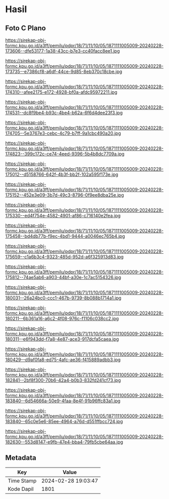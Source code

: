 # Hasil

## Foto C Plano

https://sirekap-obj-formc.kpu.go.id/a3ff/pemilu/pdpr/18/71/11/10/05/1871111005009-20240228-173606--dfe53177-1a38-43cc-b7e3-cc40facc8ee1.jpg

https://sirekap-obj-formc.kpu.go.id/a3ff/pemilu/pdpr/18/71/11/10/05/1871111005009-20240228-173735--e7386cf8-a6df-44ce-9d85-8eb370c18cbe.jpg

https://sirekap-obj-formc.kpu.go.id/a3ff/pemilu/pdpr/18/71/11/10/05/1871111005009-20240228-174310--afee2175-e172-4928-bf0a-afdc95972211.jpg

https://sirekap-obj-formc.kpu.go.id/a3ff/pemilu/pdpr/18/71/11/10/05/1871111005009-20240228-174531--dc8f9be4-b93c-4be4-b62a-6f6d4dee23f3.jpg

https://sirekap-obj-formc.kpu.go.id/a3ff/pemilu/pdpr/18/71/11/10/05/1871111005009-20240228-174705--5e3767e3-cebc-4c79-b7ff-9a1cbc490a20.jpg

https://sirekap-obj-formc.kpu.go.id/a3ff/pemilu/pdpr/18/71/11/10/05/1871111005009-20240228-174823--399c172c-ce74-4eed-9396-5b4b8dc7709a.jpg

https://sirekap-obj-formc.kpu.go.id/a3ff/pemilu/pdpr/18/71/11/10/05/1871111005009-20240228-175012--d5158766-642f-4b3f-bb2f-102a595f173e.jpg

https://sirekap-obj-formc.kpu.go.id/a3ff/pemilu/pdpr/18/71/11/10/05/1871111005009-20240228-175152--452e3e09-3b7d-49c3-8796-0f9ee8dba25e.jpg

https://sirekap-obj-formc.kpu.go.id/a3ff/pemilu/pdpr/18/71/11/10/05/1871111005009-20240228-175330--ed4f754e-4582-4901-af86-c716140e2fea.jpg

https://sirekap-obj-formc.kpu.go.id/a3ff/pemilu/pdpr/18/71/11/10/05/1871111005009-20240228-175458--bd4db77b-f9ec-4bd1-9444-a0046ec765b4.jpg

https://sirekap-obj-formc.kpu.go.id/a3ff/pemilu/pdpr/18/71/11/10/05/1871111005009-20240228-175659--c1a6b3c4-9323-485d-952d-a6f325913d83.jpg

https://sirekap-obj-formc.kpu.go.id/a3ff/pemilu/pdpr/18/71/11/10/05/1871111005009-20240228-175812--74ae5ab6-a903-44bf-a30e-1c7ac5154326.jpg

https://sirekap-obj-formc.kpu.go.id/a3ff/pemilu/pdpr/18/71/11/10/05/1871111005009-20240228-180031--26a24bc0-ccc1-467b-9739-8b088b1714a1.jpg

https://sirekap-obj-formc.kpu.go.id/a3ff/pemilu/pdpr/18/71/11/10/05/1871111005009-20240228-180211--6b361a16-a6c2-4f08-976c-f1106c038cc2.jpg

https://sirekap-obj-formc.kpu.go.id/a3ff/pemilu/pdpr/18/71/11/10/05/1871111005009-20240228-180311--e6f943dd-f7a8-4e87-ace3-917dcfa5caea.jpg

https://sirekap-obj-formc.kpu.go.id/a3ff/pemilu/pdpr/18/71/11/10/05/1871111005009-20240228-180429--d9af0fa8-ed75-4afc-ae36-f415889adbb3.jpg

https://sirekap-obj-formc.kpu.go.id/a3ff/pemilu/pdpr/18/71/11/10/05/1871111005009-20240228-182841--2bf8f300-70b6-42a4-b0b3-832fd241cf73.jpg

https://sirekap-obj-formc.kpu.go.id/a3ff/pemilu/pdpr/18/71/11/10/05/1871111005009-20240228-183840--6d54666a-50e9-4faa-8e4f-91b96ffc83a1.jpg

https://sirekap-obj-formc.kpu.go.id/a3ff/pemilu/pdpr/18/71/11/10/05/1871111005009-20240228-183840--65c0e5e6-85ee-4964-a76d-d551ffbcc724.jpg

https://sirekap-obj-formc.kpu.go.id/a3ff/pemilu/pdpr/18/71/11/10/05/1871111005009-20240228-182630--553d8147-e9fb-47e4-bba4-79fb5cbe64aa.jpg


## Metadata

| Key        | Value               |
| ---------- | ------------------- |
| Time Stamp | 2024-02-28 19:03:47 |
| Kode Dapil | 1801                |



